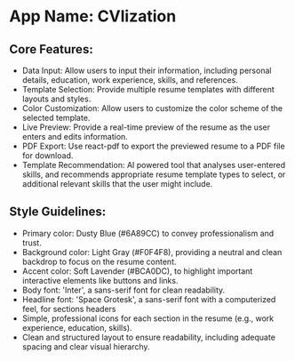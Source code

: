 # **App Name**: CVlization

## Core Features:

- Data Input: Allow users to input their information, including personal details, education, work experience, skills, and references.
- Template Selection: Provide multiple resume templates with different layouts and styles.
- Color Customization: Allow users to customize the color scheme of the selected template.
- Live Preview: Provide a real-time preview of the resume as the user enters and edits information.
- PDF Export: Use react-pdf to export the previewed resume to a PDF file for download.
- Template Recommendation: AI powered tool that analyses user-entered skills, and recommends appropriate resume template types to select, or additional relevant skills that the user might include.

## Style Guidelines:

- Primary color: Dusty Blue (#6A89CC) to convey professionalism and trust.
- Background color: Light Gray (#F0F4F8), providing a neutral and clean backdrop to focus on the resume content.
- Accent color: Soft Lavender (#BCA0DC), to highlight important interactive elements like buttons and links.
- Body font: 'Inter', a sans-serif font for clean readability.
- Headline font: 'Space Grotesk', a sans-serif font with a computerized feel, for sections headers
- Simple, professional icons for each section in the resume (e.g., work experience, education, skills).
- Clean and structured layout to ensure readability, including adequate spacing and clear visual hierarchy.